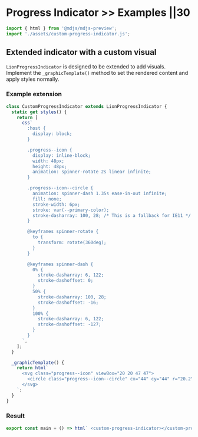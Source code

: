 # Progress Indicator >> Examples ||30

```js script
import { html } from '@mdjs/mdjs-preview';
import './assets/custom-progress-indicator.js';
```

## Extended indicator with a custom visual

`LionProgressIndicator` is designed to be extended to add visuals. Implement the `_graphicTemplate()` method to set the rendered content and apply styles normally.

### Example extension

```js
class CustomProgressIndicator extends LionProgressIndicator {
  static get styles() {
    return [
      css`
        :host {
          display: block;
        }

        .progress--icon {
          display: inline-block;
          width: 48px;
          height: 48px;
          animation: spinner-rotate 2s linear infinite;
        }

        .progress--icon--circle {
          animation: spinner-dash 1.35s ease-in-out infinite;
          fill: none;
          stroke-width: 6px;
          stroke: var(--primary-color);
          stroke-dasharray: 100, 28; /* This is a fallback for IE11 */
        }

        @keyframes spinner-rotate {
          to {
            transform: rotate(360deg);
          }
        }

        @keyframes spinner-dash {
          0% {
            stroke-dasharray: 6, 122;
            stroke-dashoffset: 0;
          }
          50% {
            stroke-dasharray: 100, 28;
            stroke-dashoffset: -16;
          }
          100% {
            stroke-dasharray: 6, 122;
            stroke-dashoffset: -127;
          }
        }
      `,
    ];
  }

  _graphicTemplate() {
    return html`
      <svg class="progress--icon" viewBox="20 20 47 47">
        <circle class="progress--icon--circle" cx="44" cy="44" r="20.2" />
      </svg>
    `;
  }
}
```

### Result

```js preview-story
export const main = () => html` <custom-progress-indicator></custom-progress-indicator> `;
```
